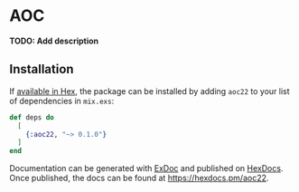 # AOC

**TODO: Add description**

## Installation

If [available in Hex](https://hex.pm/docs/publish), the package can be installed
by adding `aoc22` to your list of dependencies in `mix.exs`:

```elixir
def deps do
  [
    {:aoc22, "~> 0.1.0"}
  ]
end
```

Documentation can be generated with [ExDoc](https://github.com/elixir-lang/ex_doc)
and published on [HexDocs](https://hexdocs.pm). Once published, the docs can
be found at <https://hexdocs.pm/aoc22>.

